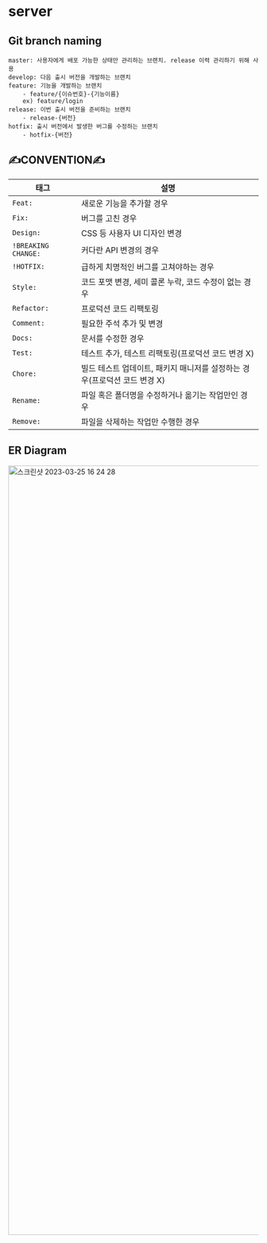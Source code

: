 # server

## Git branch naming
```
master: 사용자에게 배포 가능한 상태만 관리하는 브랜치. release 이력 관리하기 위해 사용
develop: 다음 출시 버전을 개발하는 브랜치
feature: 기능을 개발하는 브랜치
    - feature/{이슈번호}-{기능이름}
    ex) feature/login
release: 이번 출시 버전을 준비하는 브랜치
    - release-{버전}
hotfix: 출시 버전에서 발생한 버그를 수정하는 브랜치
    - hotfix-{버전}
```
## ✍️CONVENTION✍️

| 태그                  | 설명                                                                      |
| --------------------- | ------------------------------------------------------------------------- |
| `Feat: `             | 새로운 기능을 추가할 경우                                                 |
| `Fix: `              | 버그를 고친 경우                                                          |
| `Design: `           | CSS 등 사용자 UI 디자인 변경                                              |
| `!BREAKING CHANGE: ` | 커다란 API 변경의 경우                                                    |
| `!HOTFIX: `          | 급하게 치명적인 버그를 고쳐야하는 경우                                    |
| `Style: `            | 코드 포맷 변경, 세미 콜론 누락, 코드 수정이 없는 경우                     |
| `Refactor: `         | 프로덕션 코드 리팩토링                                                    |
| `Comment: `          | 필요한 주석 추가 및 변경                                                  |
| `Docs: `             | 문서를 수정한 경우                                                        |
| `Test: `             | 테스트 추가, 테스트 리팩토링(프로덕션 코드 변경 X)                        |
| `Chore: `            | 빌드 테스트 업데이트, 패키지 매니저를 설정하는 경우(프로덕션 코드 변경 X) |
| `Rename: `           | 파일 혹은 폴더명을 수정하거나 옮기는 작업만인 경우                        |
| `Remove: `           | 파일을 삭제하는 작업만 수행한 경우                                        |

## ER Diagram
<img width="1550" alt="스크린샷 2023-03-25 16 24 28" src="https://user-images.githubusercontent.com/52817735/227703425-7e39f3c4-b941-4377-809a-1abee27d4782.png">
